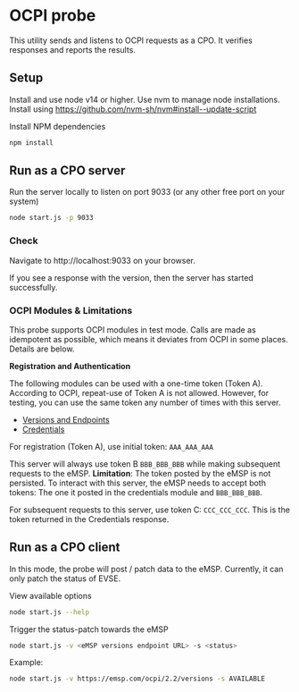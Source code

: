 # OCPI probe

This utility sends and listens to OCPI requests as a CPO.
It verifies responses and reports the results.

## Setup

Install and use node v14 or higher. Use nvm to manage node installations.
Install using https://github.com/nvm-sh/nvm#install--update-script

Install NPM dependencies

```bash
npm install
```

## Run as a CPO server

Run the server locally to listen on port 9033 (or any other free port on your system)

```bash
node start.js -p 9033
```

### Check

Navigate to http://localhost:9033 on your browser.

If you see a response with the version, then the server has started successfully.

### OCPI Modules & Limitations

This probe supports OCPI modules in test mode. Calls are made as idempotent as possible, which means it deviates from OCPI in some places. Details are below.

**Registration and Authentication**

The following modules can be used with a one-time token (Token A). According to OCPI, repeat-use of Token A is not allowed.
However, for testing, you can use the same token any number of times with this server.

- [Versions and Endpoints](https://github.com/ocpi/ocpi/blob/master/version_information_endpoint.asciidoc)
- [Credentials](https://github.com/ocpi/ocpi/blob/master/credentials.asciidoc)

For registration (Token A), use initial token: `AAA_AAA_AAA`

This server will always use token B `BBB_BBB_BBB` while making subsequent requests to the eMSP.
**Limitation**: The token posted by the eMSP is not persisted. To interact with this server, the eMSP needs to accept both tokens: The one it posted in the credentials module and `BBB_BBB_BBB`.

For subsequent requests to this server, use token C: `CCC_CCC_CCC`.
This is the token returned in the Credentials response. 

## Run as a CPO client

In this mode, the probe will post / patch data to the eMSP.
Currently, it can only patch the status of EVSE.

View available options

```bash
node start.js --help
```

Trigger the status-patch towards the eMSP

```bash
node start.js -v <eMSP versions endpoint URL> -s <status>
```

Example:

```bash
node start.js -v https://emsp.com/ocpi/2.2/versions -s AVAILABLE
```
